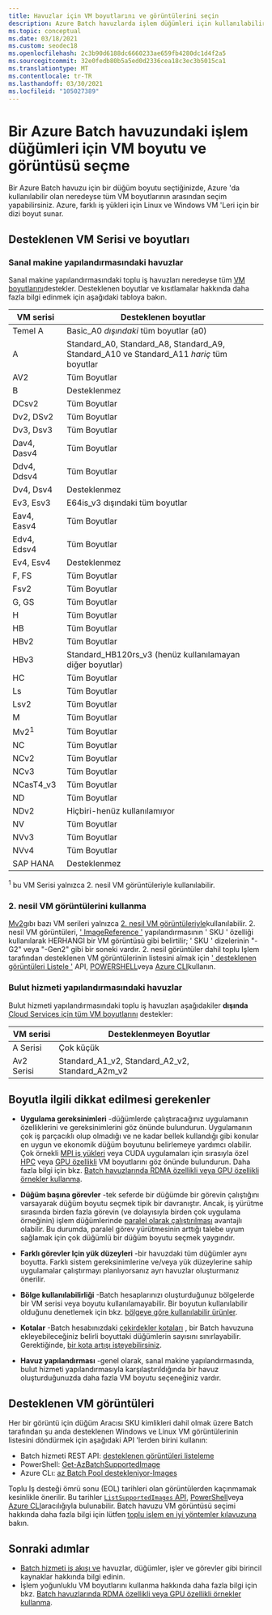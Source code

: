 ```yaml
---
title: Havuzlar için VM boyutlarını ve görüntülerini seçin
description: Azure Batch havuzlarda işlem düğümleri için kullanılabilir VM boyutları ve işletim sistemi sürümleri arasından seçim yapma
ms.topic: conceptual
ms.date: 03/18/2021
ms.custom: seodec18
ms.openlocfilehash: 2c3b90d6188dc6660233ae659fb4280dc1d4f2a5
ms.sourcegitcommit: 32e0fedb80b5a5ed0d2336cea18c3ec3b5015ca1
ms.translationtype: MT
ms.contentlocale: tr-TR
ms.lasthandoff: 03/30/2021
ms.locfileid: "105027389"
---
```

# <a name="choose-a-vm-size-and-image-for-compute-nodes-in-an-azure-batch-pool"></a>Bir Azure Batch havuzundaki işlem düğümleri için VM boyutu ve görüntüsü seçme

Bir Azure Batch havuzu için bir düğüm boyutu seçtiğinizde, Azure 'da kullanılabilir olan neredeyse tüm VM boyutlarının arasından seçim yapabilirsiniz. Azure, farklı iş yükleri için Linux ve Windows VM 'Leri için bir dizi boyut sunar.

## <a name="supported-vm-series-and-sizes"></a>Desteklenen VM Serisi ve boyutları

### <a name="pools-in-virtual-machine-configuration"></a>Sanal makine yapılandırmasındaki havuzlar

Sanal makine yapılandırmasındaki toplu iş havuzları neredeyse tüm [VM boyutlarını](../virtual-machines/sizes.md)destekler. Desteklenen boyutlar ve kısıtlamalar hakkında daha fazla bilgi edinmek için aşağıdaki tabloya bakın.

| VM serisi  | Desteklenen boyutlar |
|------------|---------|
| Temel A | Basic_A0 *dışındaki* tüm boyutlar (a0) |
| A | Standard_A0, Standard_A8, Standard_A9, Standard_A10 ve Standard_A11 *hariç* tüm boyutlar |
| AV2 | Tüm Boyutlar |
| B | Desteklenmez |
| DCsv2 | Tüm Boyutlar |
| Dv2, DSv2 | Tüm Boyutlar |
| Dv3, Dsv3 | Tüm Boyutlar |
| Dav4, Dasv4 | Tüm Boyutlar |
| Ddv4, Ddsv4 |  Tüm Boyutlar |
| Dv4, Dsv4 | Desteklenmez |
| Ev3, Esv3 | E64is_v3 dışındaki tüm boyutlar |
| Eav4, Easv4 | Tüm Boyutlar |
| Edv4, Edsv4 |  Tüm Boyutlar |
| Ev4, Esv4 | Desteklenmez |
| F, FS | Tüm Boyutlar |
| Fsv2 | Tüm Boyutlar |
| G, GS | Tüm Boyutlar |
| H | Tüm Boyutlar |
| HB | Tüm Boyutlar |
| HBv2 | Tüm Boyutlar |
| HBv3 | Standard_HB120rs_v3 (henüz kullanılamayan diğer boyutlar) |
| HC | Tüm Boyutlar |
| Ls | Tüm Boyutlar |
| Lsv2 | Tüm Boyutlar |
| M | Tüm Boyutlar |
| Mv2<sup>1</sup> | Tüm Boyutlar |
| NC | Tüm Boyutlar |
| NCv2 | Tüm Boyutlar |
| NCv3 | Tüm Boyutlar |
| NCasT4_v3 | Tüm Boyutlar |
| ND | Tüm Boyutlar |
| NDv2 | Hiçbiri-henüz kullanılamıyor |
| NV | Tüm Boyutlar |
| NVv3 | Tüm Boyutlar |
| NVv4 | Tüm Boyutlar |
| SAP HANA | Desteklenmez |

<sup>1</sup> bu VM Serisi yalnızca 2. nesil VM görüntüleriyle kullanılabilir.

### <a name="using-generation-2-vm-images"></a>2. nesil VM görüntülerini kullanma

[Mv2](../virtual-machines/mv2-series.md)gıbı bazı VM serileri yalnızca [2. nesil VM görüntüleriyle](../virtual-machines/generation-2.md)kullanılabilir. 2. nesil VM görüntüleri, [' ImageReference '](/rest/api/batchservice/pool/add#imagereference) yapılandırmasının ' SKU ' özelliği kullanılarak HERHANGI bir VM görüntüsü gibi belirtilir; ' SKU ' dizelerinin "-G2" veya "-Gen2" gibi bir soneki vardır. 2. nesil görüntüler dahil toplu Işlem tarafından desteklenen VM görüntülerinin listesini almak için [' desteklenen görüntüleri Listele '](/rest/api/batchservice/account/listsupportedimages) API, [POWERSHELL](/powershell/module/az.batch/get-azbatchsupportedimage)veya [Azure CLI](/cli/azure/batch/pool/supported-images)kullanın.

### <a name="pools-in-cloud-service-configuration"></a>Bulut hizmeti yapılandırmasındaki havuzlar

Bulut hizmeti yapılandırmasındaki toplu iş havuzları aşağıdakiler **dışında** [Cloud Services için tüm VM boyutlarını](../cloud-services/cloud-services-sizes-specs.md) destekler:

| VM serisi  | Desteklenmeyen Boyutlar |
|------------|-------------------|
| A Serisi   | Çok küçük       |
| Av2 Serisi | Standard_A1_v2, Standard_A2_v2, Standard_A2m_v2 |

## <a name="size-considerations"></a>Boyutla ilgili dikkat edilmesi gerekenler

- **Uygulama gereksinimleri** -düğümlerde çalıştıracağınız uygulamanın özelliklerini ve gereksinimlerini göz önünde bulundurun. Uygulamanın çok iş parçacıklı olup olmadığı ve ne kadar bellek kullandığı gibi konular en uygun ve ekonomik düğüm boyutunu belirlemeye yardımcı olabilir. Çok örnekli [MPI iş yükleri](batch-mpi.md) veya CUDA uygulamaları için sırasıyla özel [HPC](../virtual-machines/sizes-hpc.md) veya [GPU özellikli](../virtual-machines/sizes-gpu.md) VM boyutlarını göz önünde bulundurun. Daha fazla bilgi için bkz. [Batch havuzlarında RDMA özellikli veya GPU özellikli örnekler kullanma](batch-pool-compute-intensive-sizes.md).

- **Düğüm başına görevler** -tek seferde bir düğümde bir görevin çalıştığını varsayarak düğüm boyutu seçmek tipik bir davranıştır. Ancak, iş yürütme sırasında birden fazla görevin (ve dolayısıyla birden çok uygulama örneğinin) işlem düğümlerinde [paralel olarak çalıştırılması](batch-parallel-node-tasks.md) avantajlı olabilir. Bu durumda, paralel görev yürütmesinin arttığı talebe uyum sağlamak için çok düğümlü bir düğüm boyutu seçmek yaygındır.

- **Farklı görevler Için yük düzeyleri** -bir havuzdaki tüm düğümler aynı boyutta. Farklı sistem gereksinimlerine ve/veya yük düzeylerine sahip uygulamalar çalıştırmayı planlıyorsanız ayrı havuzlar oluşturmanız önerilir.

- **Bölge kullanılabilirliği** -Batch hesaplarınızı oluşturduğunuz bölgelerde bir VM serisi veya boyutu kullanılamayabilir. Bir boyutun kullanılabilir olduğunu denetlemek için bkz. [bölgeye göre kullanılabilir ürünler](https://azure.microsoft.com/regions/services/).

- **Kotalar** -Batch hesabınızdaki [çekirdekler kotaları](batch-quota-limit.md#resource-quotas) , bir Batch havuzuna ekleyebileceğiniz belirli boyuttaki düğümlerin sayısını sınırlayabilir. Gerektiğinde, [bir kota artışı isteyebilirsiniz](batch-quota-limit.md#increase-a-quota).

- **Havuz yapılandırması** -genel olarak, sanal makine yapılandırmasında, bulut hizmeti yapılandırmasıyla karşılaştırıldığında bir havuz oluşturduğunuzda daha fazla VM boyutu seçeneğiniz vardır.

## <a name="supported-vm-images"></a>Desteklenen VM görüntüleri

Her bir görüntü için düğüm Aracısı SKU kimlikleri dahil olmak üzere Batch tarafından şu anda desteklenen Windows ve Linux VM görüntülerinin listesini döndürmek için aşağıdaki API 'lerden birini kullanın:

- Batch hizmeti REST API: [desteklenen görüntüleri listeleme](/rest/api/batchservice/account/listsupportedimages)
- PowerShell: [Get-AzBatchSupportedImage](/powershell/module/az.batch/get-azbatchsupportedimage)
- Azure CLı: [az Batch Pool destekleniyor-Images](/cli/azure/batch/pool/supported-images)

Toplu Iş desteği ömrü sonu (EOL) tarihleri olan görüntülerden kaçınmamak kesinlikle önerilir. Bu tarihler [ `ListSupportedImages` API](https://docs.microsoft.com/rest/api/batchservice/account/listsupportedimages), [PowerShell](https://docs.microsoft.com/powershell/module/az.batch/get-azbatchsupportedimage)veya [Azure CLI](https://docs.microsoft.com/cli/azure/batch/pool/supported-images)aracılığıyla bulunabilir. Batch havuzu VM görüntüsü seçimi hakkında daha fazla bilgi için lütfen [toplu işlem en iyi yöntemler kılavuzuna](best-practices.md) bakın.

## <a name="next-steps"></a>Sonraki adımlar

- [Batch hizmeti iş akışı ve](batch-service-workflow-features.md) havuzlar, düğümler, işler ve görevler gibi birincil kaynaklar hakkında bilgi edinin.
- İşlem yoğunluklu VM boyutlarını kullanma hakkında daha fazla bilgi için bkz. [Batch havuzlarında RDMA özellikli veya GPU özellikli örnekler kullanma](batch-pool-compute-intensive-sizes.md).
